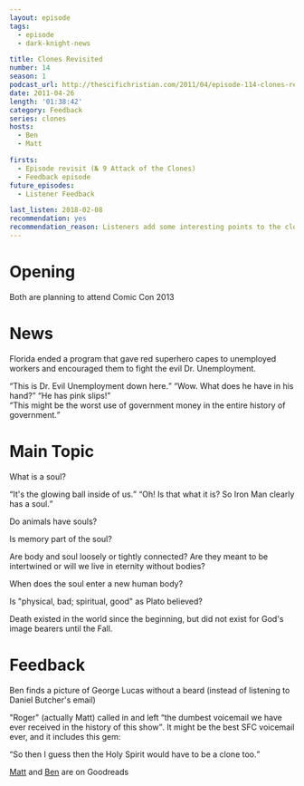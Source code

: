 ```yaml
---
layout: episode
tags:
  - episode
  - dark-knight-news 

title: Clones Revisited
number: 14
season: 1
podcast_url: http://thescifichristian.com/2011/04/episode-114-clones-revisit/
date: 2011-04-26
length: '01:38:42'
category: Feedback
series: clones
hosts:
  - Ben
  - Matt

firsts: 
  - Episode revisit (№ 9 Attack of the Clones)
  - Feedback episode
future_episodes: 
  - Listener Feedback

last_listen: 2018-02-08
recommendation: yes
recommendation_reason: Listeners add some interesting points to the clone discussion. Plus, the feedback section includes one of the funniest voicemails in SFC history.
---
```

# Opening
Both are planning to attend Comic Con 2013



# News
Florida ended a program that gave red superhero capes to unemployed workers and encouraged them to fight the evil Dr. Unemployment.

<div class="quote">
  <q class="ben">This is Dr. Evil Unemployment down here.</q>
  <q class="matt">Wow. What does he have in his hand?</q>
  <q class="ben">He has pink slips!</q>
</div>

<div class="quote">
  <q class="ben">This might be the worst use of government money in the entire history of government.</q>
</div>



# Main Topic
What is a soul? 

<div class="quote">
  <q class="matt">It's the glowing ball inside of us.</q>
  <q class="ben">Oh! Is that what it is? So Iron Man clearly has a soul.</q>
</div>

Do animals have souls?

Is memory part of the soul? 

Are body and soul loosely or tightly connected? Are they meant to be intertwined or will we live in eternity without bodies?

When does the soul enter a new human body?

Is "physical, bad; spiritual, good" as Plato believed?

Death existed in the world since the beginning, but did not exist for God's image bearers until the Fall.



# Feedback
Ben finds a picture of George Lucas without a beard (instead of listening to Daniel Butcher's email)

"Roger" (actually Matt) called in and left <q class="ben inline">the dumbest voicemail we have ever received in the history of this show</q>. It might be the best SFC voicemail ever, and it includes this gem: 

<div class="quote">
  <q class="roger">So then I guess then the Holy Spirit would have to be a clone too.</q>
</div>

[Matt](https://www.goodreads.com/user/show/4953705-matt) and [Ben](https://www.goodreads.com/user/show/955727-ben-de-bono) are on Goodreads